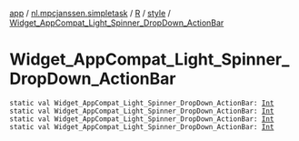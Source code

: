 [app](../../../index.md) / [nl.mpcjanssen.simpletask](../../index.md) / [R](../index.md) / [style](index.md) / [Widget_AppCompat_Light_Spinner_DropDown_ActionBar](.)

# Widget_AppCompat_Light_Spinner_DropDown_ActionBar

`static val Widget_AppCompat_Light_Spinner_DropDown_ActionBar: `[`Int`](https://kotlinlang.org/api/latest/jvm/stdlib/kotlin/-int/index.html)
`static val Widget_AppCompat_Light_Spinner_DropDown_ActionBar: `[`Int`](https://kotlinlang.org/api/latest/jvm/stdlib/kotlin/-int/index.html)
`static val Widget_AppCompat_Light_Spinner_DropDown_ActionBar: `[`Int`](https://kotlinlang.org/api/latest/jvm/stdlib/kotlin/-int/index.html)
`static val Widget_AppCompat_Light_Spinner_DropDown_ActionBar: `[`Int`](https://kotlinlang.org/api/latest/jvm/stdlib/kotlin/-int/index.html)